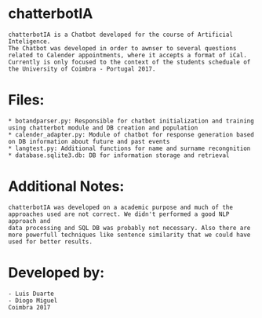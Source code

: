 # chatterbotIA

    chatterbotIA is a Chatbot developed for the course of Artificial Inteligence.
    The Chatbot was developed in order to awnser to several questions related to Calender appointments, where it accepts a format of iCal.
    Currently is only focused to the context of the students scheduale of the University of Coimbra - Portugal 2017.

# Files:
    * botandparser.py: Responsible for chatbot initialization and training using chatterbot module and DB creation and population
    * calender_adapter.py: Module of chatbot for response generation based on DB information about future and past events
    * langtest.py: Additional functions for name and surname recongnition
    * database.sqlite3.db: DB for information storage and retrieval
    
# Additional Notes:
    chatterbotIA was developed on a academic purpose and much of the approaches used are not correct. We didn't performed a good NLP approach and
    data processing and SQL DB was probably not necessary. Also there are more powerfull techniques like sentence similarity that we could have
    used for better results.

# Developed by:
    - Luis Duarte
    - Diogo Miguel
    Coimbra 2017
    

